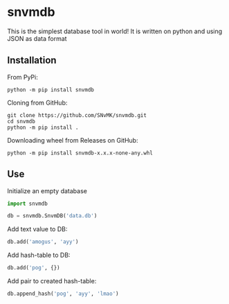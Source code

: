 # snvmdb

This is the simplest database tool in world! It is written on python and using JSON as data format

## Installation

From PyPi:

`python -m pip install snvmdb`

Cloning from GitHub:

```none
git clone https://github.com/SNvMK/snvmdb.git
cd snvmdb
python -m pip install .
```

Downloading wheel from Releases on GitHub:

`python -m pip install snvmdb-x.x.x-none-any.whl`

## Use

Initialize an empty database

```py
import snvmdb

db = snvmdb.SnvmDB('data.db')
```

Add text value to DB:

```py
db.add('amogus', 'ayy')
```

Add hash-table to DB:

```py
db.add('pog', {})
```

Add pair to created hash-table:

```py
db.append_hash('pog', 'ayy', 'lmao')
```
